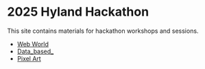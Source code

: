 # 2025 Hyland Hackathon
This site contains materials for hackathon workshops and sessions.

- [Web World](WebWorld/)
- [Data_based_](DataBased/)
- [Pixel Art](PixelArt/)
